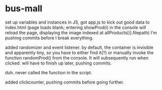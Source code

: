 # bus-mall

set up variables and instances in JS, got app.js to kick out good data to index.html (page loads blank; entering showProd(i) in the console will reload the page, displaying the image indexed at allProducts[i].filepath)
I'm pushing commits before I break everything.

added randomizer and event listener.  by default, the container is invisible and apparently tiny, so you have to either find it(?) or manually invoke the function randomProd() from the console.  It will subsequently run when clicked.  will have to finish up later, pushing commits.

duh.  never called the function in the script.

added clickcounter, pushing commits before going further.
